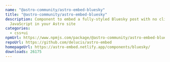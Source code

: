 ```yaml
---
name: "@astro-community/astro-embed-bluesky"
title: "@astro-community/astro-embed-bluesky"
description: Component to embed a fully-styled Bluesky post with no client-side
  JavaScript in your Astro site
categories:
  - css+ui
npmUrl: https://www.npmjs.com/package/@astro-community/astro-embed-bluesky
repoUrl: https://github.com/delucis/astro-embed
homepageUrl: https://astro-embed.netlify.app/components/bluesky/
downloads: 26175
---
```


